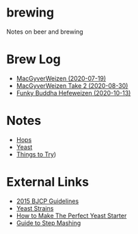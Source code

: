 # brewing

Notes on beer and brewing

# Brew Log

 * [MacGyverWeizen (2020-07-19)](https://github.com/mikeferguson/brewing/blob/main/brewlog/001-hefeweizen.md)
 * [MacGyverWeizen Take 2 (2020-08-30)](https://github.com/mikeferguson/brewing/blob/main/brewlog/002-hefeweizen.md)
 * [Funky Buddha Hefeweizen (2020-10-13)](https://github.com/mikeferguson/brewing/blob/main/brewlog/003-funky-buddha.md)

# Notes

 * [Hops](https://github.com/mikeferguson/brewing/blob/main/stuff/hops.md)
 * [Yeast](https://github.com/mikeferguson/brewing/blob/main/stuff/yeast.md)
 * [Things to Try](https://github.com/mikeferguson/brewing/blob/main/stuff/future.md))

# External Links

 * [2015 BJCP Guidelines](https://www.bjcp.org/docs/2015_Guidelines_Beer.pdf)
 * [Yeast Strains](http://www.mrmalty.com/yeast.htm)
 * [How to Make The Perfect Yeast Starter](https://www.brewcabin.com/yeast-starter/)
 * [Guide to Step Mashing](http://counterbrew.blogspot.com/2016/10/a-beer-geek-guide-to-step-mashing-even.html?m=1)
